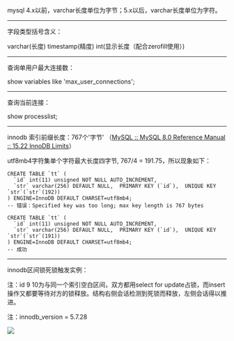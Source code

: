 mysql 4.x以前，varchar长度单位为字节；5.x以后，varchar长度单位为字符。

---

字段类型括号含义：

varchar(长度) timestamp(精度) int(显示长度（配合zerofill使用）)

---

查询单用户最大连接数：

show variables like 'max_user_connections';

---

查询当前连接：

show processlist;

---

innodb 索引前缀长度：767个'字节' （[MySQL :: MySQL 8.0 Reference Manual :: 15.22 InnoDB Limits](https://dev.mysql.com/doc/refman/8.0/en/innodb-limits.html)）

utf8mb4字符集单个字符最大长度四字节, 767/4 = 191.75，所以现象如下：

```
CREATE TABLE `tt` (
  `id` int(11) unsigned NOT NULL AUTO_INCREMENT,
  `str` varchar(256) DEFAULT NULL,  PRIMARY KEY (`id`),  UNIQUE KEY `str`(`str`(192))
) ENGINE=InnoDB DEFAULT CHARSET=utf8mb4;
-- 错误：Specified key was too long; max key length is 767 bytes
```

```
CREATE TABLE `tt` (
  `id` int(11) unsigned NOT NULL AUTO_INCREMENT,
  `str` varchar(256) DEFAULT NULL,  PRIMARY KEY (`id`),  UNIQUE KEY `str`(`str`(191))
) ENGINE=InnoDB DEFAULT CHARSET=utf8mb4;
-- 成功
```

---

innodb区间锁死锁触发实例：

注：id 9 10为与同一个索引空白区间，双方都用select for update占锁，而insert操作又都要等待对方的锁释放。结构右侧会话检测到死锁而释放，左侧会话得以推进。

注：innodb_version = 5.7.28

![](https://img2018.cnblogs.com/blog/1061286/201911/1061286-20191126201957875-1139266995.png)
